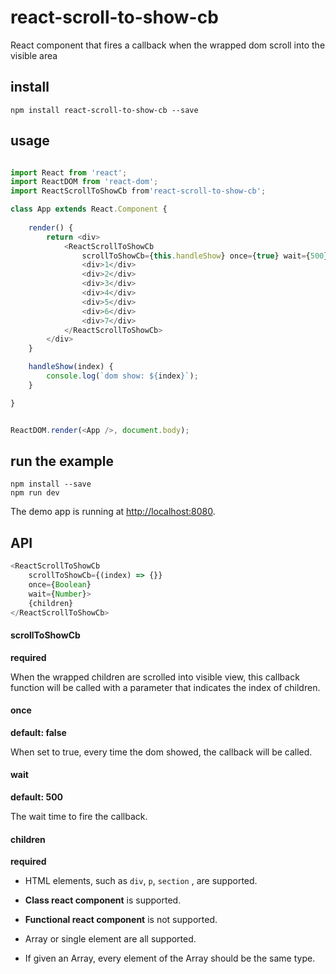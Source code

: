 # react-scroll-to-show-cb

React component that fires a callback when the wrapped dom scroll into the visible area

## install
```npm
npm install react-scroll-to-show-cb --save
```
## usage
```javascript

import React from 'react';
import ReactDOM from 'react-dom';
import ReactScrollToShowCb from'react-scroll-to-show-cb';

class App extends React.Component {
    
    render() {
        return <div>
            <ReactScrollToShowCb
                scrollToShowCb={this.handleShow} once={true} wait={500}>
                <div>1</div>
                <div>2</div>
                <div>3</div>
                <div>4</div>
                <div>5</div>
                <div>6</div>
                <div>7</div>
            </ReactScrollToShowCb>
        </div>
    }

    handleShow(index) {
        console.log(`dom show: ${index}`);
    }

}


ReactDOM.render(<App />, document.body);

```

## run the example
```npm
npm install --save
npm run dev
```
The demo app is running at  [http://localhost:8080](http://localhost:8080).

## API
```javascript
<ReactScrollToShowCb
    scrollToShowCb={(index) => {}} 
    once={Boolean} 
    wait={Number}>    
    {children}     
</ReactScrollToShowCb>
```

#### scrollToShowCb

**required**

When the wrapped children are scrolled into visible view, this callback function will be called with a parameter that indicates the index of children.

#### once

**default: false** 

When set to true, every time the dom showed, the callback will be called.



#### wait

**default: 500**

The wait time to fire the callback.

#### children

**required**

- HTML elements, such as `div`, `p`, `section` , are supported.

- **Class react component** is supported.

- **Functional react component** is not supported.

- Array or single element are all supported.

- If given an Array, every element of the Array should be the same type.












